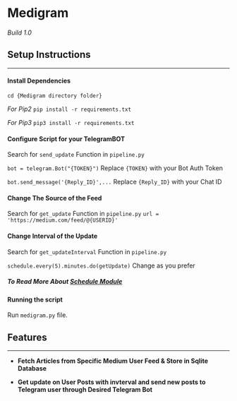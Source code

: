 # Medigram 
_Build 1.0_

## **Setup Instructions**
---
#### Install Dependencies

`cd {Medigram directory folder}`

_For Pip2_
`pip install -r requirements.txt`

_For Pip3_
`pip3 install -r requirements.txt`

#### Configure Script for your TelegramBOT

Search for `send_update` Function in `pipeline.py`

`bot = telegram.Bot("{TOKEN}")`
Replace `{TOKEN}` with your Bot Auth Token

`bot.send_message('{Reply_ID}',...`
Replace `{Reply_ID}` with your Chat ID

#### Change The Source of the Feed

Search for `get_update` Function in `pipeline.py`
`url = 'https://medium.com/feed/@{USERID}'`


#### Change Interval of the Update

Search for `get_updateInterval` Function in `pipeline.py`

`schedule.every(5).minutes.do(getUpdate)`
Change as you prefer

##### _To Read More About_ <a href="https://github.com/dbader/schedule">Schedule Module</a>

#### Running the script

Run `medigram.py` file.

## **Features**
---
* **Fetch Articles from Specific Medium User Feed & Store in Sqlite Database**

* **Get update on User Posts with invterval and send new posts to Telegram user through Desired Telegram Bot**

